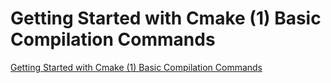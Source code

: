 # Getting Started with Cmake (1) Basic Compilation Commands
[Getting Started with Cmake (1) Basic Compilation Commands](https://aiwithcloud.com/2022/09/15/getting_started_with_cmake_1_basic_compilation_commands/)